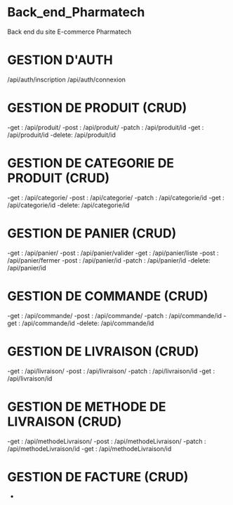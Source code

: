 # Back_end_Pharmatech

Back end du site E-commerce Pharmatech

# GESTION D'AUTH

/api/auth/inscription
/api/auth/connexion

# GESTION DE PRODUIT (CRUD)

-get : /api/produit/
-post : /api/produit/
-patch : /api/produit/id
-get : /api/produit/id
-delete: /api/produit/id

# GESTION DE CATEGORIE DE PRODUIT (CRUD)

-get : /api/categorie/
-post : /api/categorie/
-patch : /api/categorie/id
-get : /api/categorie/id
-delete: /api/categorie/id

# GESTION DE PANIER (CRUD)

-get : /api/panier/
-post : /api/panier/valider
-get : /api/panier/liste
-post : /api/panier/fermer
-post : /api/panier/id
-patch : /api/panier/id
-delete: /api/panier/id

# GESTION DE COMMANDE (CRUD)

-get : /api/commande/
-post : /api/commande/
-patch : /api/commande/id
-get : /api/commande/id
-delete: /api/commande/id

# GESTION DE LIVRAISON (CRUD)

-get : /api/livraison/
-post : /api/livraison/
-patch : /api/livraison/id
-get : /api/livraison/id

# GESTION DE METHODE DE LIVRAISON (CRUD)

-get : /api/methodeLivraison/
-post : /api/methodeLivraison/
-patch : /api/methodeLivraison/id
-get : /api/methodeLivraison/id

# GESTION DE FACTURE (CRUD)

-
